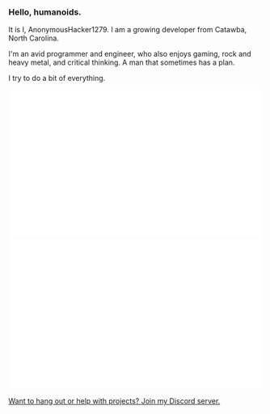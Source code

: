 ### Hello, humanoids.

It is I, AnonymousHacker1279. I am a growing developer from Catawba, North Carolina.

I'm an avid programmer and engineer, who also enjoys gaming, rock and heavy metal, and critical thinking. A man that sometimes has a plan.

I try to do a bit of everything.


![](https://github.com/AnonymousHacker1279/AnonymousHacker1279/blob/master/generated/overview.svg)
![](https://github.com/AnonymousHacker1279/AnonymousHacker1279/blob/master/generated/languages.svg)

[Want to hang out or help with projects? Join my Discord server.](https://discord.gg/uCcFaWH3j2)

